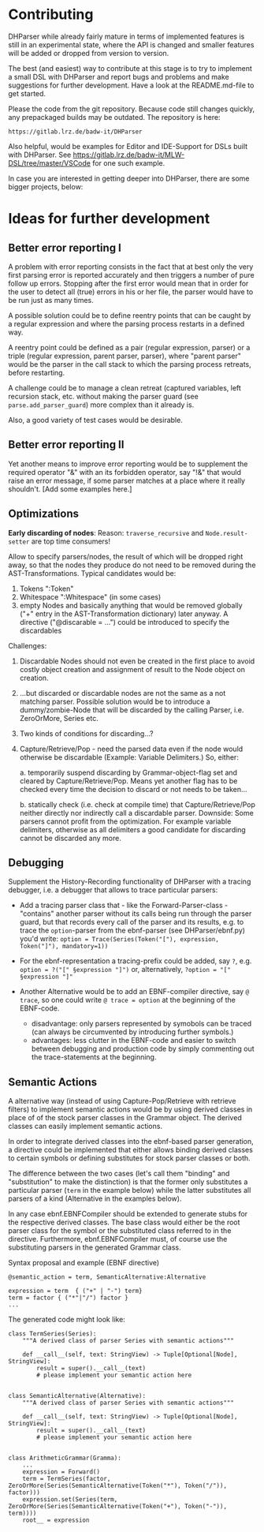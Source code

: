 Contributing
============

DHParser while already fairly mature in terms of implemented features is still
in an experimental state, where the API is changed and smaller features will
be added or dropped from version to version.

The best (and easiest) way to contribute at this stage is to try to implement
a small DSL with DHParser and report bugs and problems and make suggestions
for further development. Have a look at the README.md-file to get started.

Please the code from the git repository. Because code still changes quickly,
any prepackaged builds may be outdated. The repository is here:

    https://gitlab.lrz.de/badw-it/DHParser

Also helpful, would be examples for Editor and IDE-Support for DSLs built
with DHParser. See https://gitlab.lrz.de/badw-it/MLW-DSL/tree/master/VSCode
for one such example.

In case you are interested in getting deeper into DHParser, there are some
bigger projects, below:


Ideas for further development
=============================

Better error reporting I
------------------------

A problem with error reporting consists in the fact that at best only the very
first parsing error is reported accurately and then triggers a number of pure
follow up errors. Stopping after the first error would mean that in order for
the user to detect all (true) errors in his or her file, the parser would have
to be run just as many times.

A possible solution could be to define reentry points that can be caught by
a regular expression and where the parsing process restarts in a defined way.

A reentry point could be defined as a pair (regular expression, parser) or
a triple (regular expression, parent parser, parser), where "parent parser"
would be the parser in the call stack to which the parsing process retreats,
before restarting.

A challenge could be to manage a clean retreat (captured variables,
left recursion stack, etc. without making the parser guard (see
`parse.add_parser_guard`) more complex than it already is.

Also, a good variety of test cases would be desirable.


Better error reporting II
-------------------------

Yet another means to improve error reporting would be to supplement
the required operator "&" with an its forbidden operator, say "!&"
that would raise an error message, if some parser matches at a place
where it really shouldn't. [Add some examples here.]


Optimizations
-------------

**Early discarding of nodes**: 
Reason: `traverse_recursive` and `Node.result-setter` are top time consumers!

Allow to specify parsers/nodes, the result of which
will be dropped right away, so that the nodes they produce do not need to be
removed during the AST-Transformations. Typical candidates would be:
1. Tokens ":Token"
2. Whitespace ":Whitespace" (in some cases)
3. empty Nodes
and basically anything that would be removed globally ("+" entry in the
AST-Transformation dictionary) later anyway.
A directive ("@discarable = ...") could be introduced to specify the discardables

Challenges:

1. Discardable Nodes should not even be created in the first place to avoid
   costly object creation and assignment of result to the Node object on 
   creation.
   
2. ...but discarded or discardable nodes are not the same as a not matching parser.
   Possible solution would be to introduce a dummy/zombie-Node that will be discarded
   by the calling Parser, i.e. ZeroOrMore, Series etc. 

3. Two kinds of conditions for discarding...?

4. Capture/Retrieve/Pop - need the parsed data even if the node would otherwise
   be discardable (Example: Variable Delimiters.) So, either:
   
   a. temporarily suspend discarding by Grammar-object-flag set and cleared by
      Capture/Retrieve/Pop. Means yet another flag has to be checked every time
      the decision to discard or not needs to be taken... 

   b. statically check (i.e. check at compile time) that Capture/Retrieve/Pop 
      neither directly nor indirectly call a discardable parser. Downside:
      Some parsers cannot profit from the optimization. For example variable
      delimiters, otherwise as all delimiters a good candidate for discarding
      cannot be discarded any more.  


Debugging
---------

Supplement the History-Recording functionality of DHParser with a tracing
debugger, i.e. a debugger that allows to trace particular parsers:

- Add a tracing parser class that - like the Forward-Parser-class - "contains"
  another parser without its calls being run through the parser guard, but
  that records every call of the parser and its results, e.g. to trace the
  `option`-parser from the ebnf-parser (see DHParser/ebnf.py) you'd write:
  `option = Trace(Series(Token("["), expression, Token("]"), mandatory=1))`

- For the ebnf-representation a tracing-prefix could be added, say `?`, e.g.
  `option = ?("[" §expression "]")` or, alternatively, 
  `?option = "[" §expression "]"`
  
- Another Alternative would be to add an EBNF-compiler directive, say `@ trace`,
  so one could write `@ trace = option` at the beginning of the EBNF-code.
   * disadvantage: only parsers represented by symobols can be traced
     (can always be circumvented by introducing further symbols.)
   * advantages: less clutter in the EBNF-code and easier to switch between
     debugging and production code by simply commenting out the 
     trace-statements at the beginning.


Semantic Actions
----------------

A alternative way (instead of using Capture-Pop/Retrieve with retrieve filters)
to implement semantic actions would be by using derived classes
in place of of the stock parser classes in the Grammar object.
The derived classes can easily implement semantic actions.

In order to integrate derived classes into the ebnf-based parser generation,
a directive could be implemented that either allows binding derived classes
to certain symbols or defining substitutes for stock parser classes or both.

The difference between the two cases (let's call them "binding" and
"substitution" to make the distinction) is that the former only
substitutes a particular parser (`term` in the example below) while the
latter substitutes all parsers of a kind (Alternative in the examples below).

In any case ebnf.EBNFCompiler should be extended to generate stubs for the
respective derived classes. The base class would either be the root parser
class for the symbol or the substituted class referred to in the directive.
Furthermore, ebnf.EBNFCompiler must, of course use the substituting parsers
in the generated Grammar class.

Syntax proposal and example (EBNF directive)

    @semantic_action = term, SemanticAlternative:Alternative

    expression = term  { ("+" | "-") term}
    term = factor { ("*"|"/") factor }
    ...

 The generated code might look like:

    class TermSeries(Series):
        """A derived class of parser Series with semantic actions"""

        def __call__(self, text: StringView) -> Tuple[Optional[Node], StringView]:
            result = super().__call__(text)
            # please implement your semantic action here


    class SemanticAlternative(Alternative):
        """A derived class of parser Series with semantic actions"""

        def __call__(self, text: StringView) -> Tuple[Optional[Node], StringView]:
            result = super().__call__(text)
            # please implement your semantic action here


    class ArithmeticGrammar(Gramma):
        ...
        expression = Forward()
        term = TermSeries(factor, ZeroOrMore(Series(SemanticAlternative(Token("*"), Token("/")), factor)))
        expression.set(Series(term, ZeroOrMore(Series(SemanticAlternative(Token("+"), Token("-")), term))))
        root__ = expression
